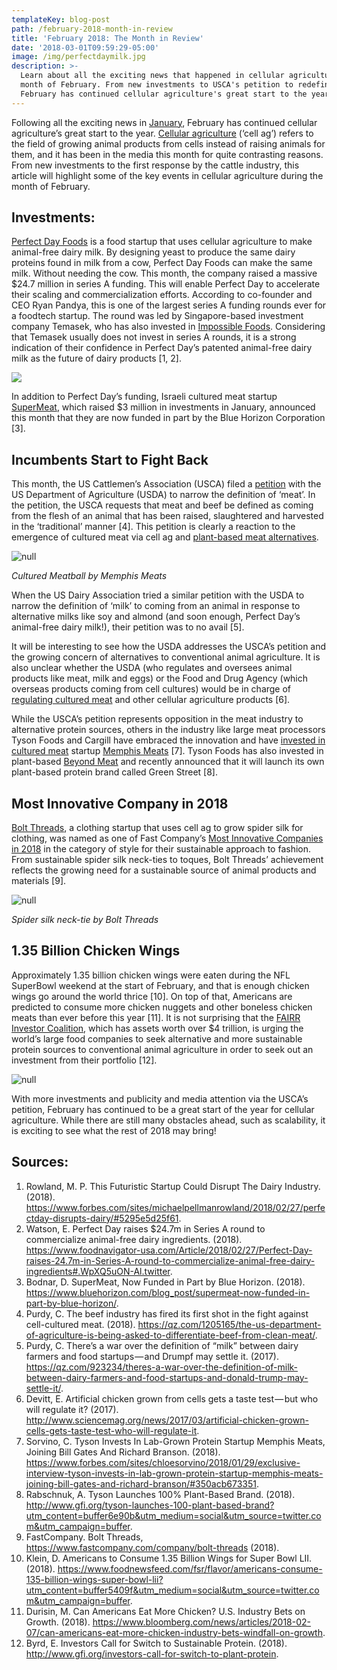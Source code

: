 ```yaml
---
templateKey: blog-post
path: /february-2018-month-in-review
title: 'February 2018: The Month in Review'
date: '2018-03-01T09:59:29-05:00'
image: /img/perfectdaymilk.jpg
description: >-
  Learn about all the exciting news that happened in cellular agriculture in the
  month of February. From new investments to USCA's petition to redefine meat,
  February has continued cellular agriculture's great start to the year.
---
```

Following all the exciting news in [January](//www.cell.ag/january-2018-month-in-review), February has continued cellular agriculture’s great start to the year. [Cellular agriculture](//www.cell.ag/cellular-agriculture-future-of-food) (‘cell ag’) refers to the field of growing animal products from cells instead of raising animals for them, and it has been in the media this month for quite contrasting reasons. From new investments to the first response by the cattle industry, this article will highlight some of the key events in cellular agriculture during the month of February.

## Investments:

[Perfect Day Foods](//www.perfectdayfoods.com) is a food startup that uses cellular agriculture to make animal-free dairy milk. By designing yeast to produce the same dairy proteins found in milk from a cow, Perfect Day Foods can make the same milk. Without needing the cow. This month, the company raised a massive $24.7 million in series A funding. This will enable Perfect Day to accelerate their scaling and commercialization efforts. According to co-founder and CEO Ryan Pandya, this is one of the largest series A funding rounds ever for a foodtech startup. The round was led by Singapore-based investment company Temasek, who has also invested in [Impossible Foods](//www.impossiblefoods.com). Considering that Temasek usually does not invest in series A rounds, it is a strong indication of their confidence in Perfect Day’s patented animal-free dairy milk as the future of dairy products \[1, 2].

![](/img/perfectdaymilk.jpg)

In addition to Perfect Day’s funding, Israeli cultured meat startup [SuperMeat](//www.supermeat.com), which raised $3 million in investments in January, announced this month that they are now funded in part by the Blue Horizon Corporation \[3].

## Incumbents Start to Fight Back

This month, the US Cattlemen’s Association (USCA) filed a [petition](//www.uscattlemen.org/Templates/pdfs_USCA/2018-PDFs/2-9-18USCA-AMS-Petition-re-definition-of-beef-and-meat.pdf) with the US Department of Agriculture (USDA) to narrow the definition of ‘meat’. In the petition, the USCA requests that meat and beef be defined as coming from the flesh of an animal that has been raised, slaughtered and harvested in the ‘traditional’ manner \[4]. This petition is clearly a reaction to the emergence of cultured meat via cell ag and [plant-based meat alternatives](//www.cell.ag/plant-based-meats).

![null](/img/memphismeat-meatball.jpg)

_Cultured Meatball by Memphis Meats_

When the US Dairy Association tried a similar petition with the USDA to narrow the definition of ‘milk’ to coming from an animal in response to alternative milks like soy and almond (and soon enough, Perfect Day’s animal-free dairy milk!), their petition was to no avail \[5].

It will be interesting to see how the USDA addresses the USCA’s petition and the growing concern of alternatives to conventional animal agriculture. It is also unclear whether the USDA (who regulates and oversees animal products like meat, milk and eggs) or the Food and Drug Agency (which overseas products coming from cell cultures) would be in charge of [regulating cultured meat](//www.cell.ag/cell-ag-obstacles-ahead) and other cellular agriculture products \[6].

While the USCA’s petition represents opposition in the meat industry to alternative protein sources, others in the industry like large meat processors Tyson Foods and Cargill have embraced the innovation and have [invested in cultured meat](//www.forbes.com/sites/chloesorvino/2018/01/29/exclusive-interview-tyson-invests-in-lab-grown-protein-startup-memphis-meats-joining-bill-gates-and-richard-branson/2/#1f2a89c37c00) startup [Memphis Meats](//www.memphismeats.com) \[7]. Tyson Foods has also invested in plant-based [Beyond Meat](//www.beyondmeat.com) and recently announced that it will launch its own plant-based protein brand called Green Street \[8].

## Most Innovative Company in 2018

[Bolt Threads](//www.boltthreads.com), a clothing startup that uses cell ag to grow spider silk for clothing, was named as one of Fast Company’s [Most Innovative Companies in 2018](//www.fastcompany.com/company/bolt-threads) in the category of style for their sustainable approach to fashion. From sustainable spider silk neck-ties to toques, Bolt Threads’ achievement reflects the growing need for a sustainable source of animal products and materials \[9].

![null](/img/boltthreadssilktie.jpg)

_Spider silk neck-tie by Bolt Threads_

## 1.35 Billion Chicken Wings

Approximately 1.35 billion chicken wings were eaten during the NFL SuperBowl weekend at the start of February, and that is enough chicken wings go around the world thrice \[10]. On top of that, Americans are predicted to consume more chicken nuggets and other boneless chicken meats than ever before this year \[11]. It is not surprising that the [FAIRR Investor Coalition](//www.fairr.org/the-fairr-network/), which has assets worth over $4 trillion, is urging the world’s large food companies to seek alternative and more sustainable protein sources to conventional animal agriculture in order to seek out an investment from their portfolio \[12].

![null](/img/chicken-wings.jpeg)

With more investments and publicity and media attention via the USCA’s petition, February has continued to be a great start of the year for cellular agriculture. While there are still many obstacles ahead, such as scalability, it is exciting to see what the rest of 2018 may bring!

## Sources:

1. Rowland, M. P. This Futuristic Startup Could Disrupt The Dairy Industry. (2018). <https://www.forbes.com/sites/michaelpellmanrowland/2018/02/27/perfectday-disrupts-dairy/#5295e5d25f61>.
2. Watson, E. Perfect Day raises $24.7m in Series A round to commercialize animal-free dairy ingredients. (2018). <https://www.foodnavigator-usa.com/Article/2018/02/27/Perfect-Day-raises-24.7m-in-Series-A-round-to-commercialize-animal-free-dairy-ingredients#.WpXQ5uON-Al.twitter>.
3. Bodnar, D. SuperMeat, Now Funded in Part by Blue Horizon. (2018). <https://www.bluehorizon.com/blog_post/supermeat-now-funded-in-part-by-blue-horizon/>.
4. Purdy, C. The beef industry has fired its first shot in the fight against cell-cultured meat. (2018). <https://qz.com/1205165/the-us-department-of-agriculture-is-being-asked-to-differentiate-beef-from-clean-meat/>.
5. Purdy, C. There’s a war over the definition of “milk” between dairy farmers and food startups — and Drumpf may settle it. (2017). <https://qz.com/923234/theres-a-war-over-the-definition-of-milk-between-dairy-farmers-and-food-startups-and-donald-trump-may-settle-it/>.
6. Devitt, E. Artificial chicken grown from cells gets a taste test — but who will regulate it? (2017). <http://www.sciencemag.org/news/2017/03/artificial-chicken-grown-cells-gets-taste-test-who-will-regulate-it>.
7. Sorvino, C. Tyson Invests In Lab-Grown Protein Startup Memphis Meats, Joining Bill Gates And Richard Branson. (2018). <https://www.forbes.com/sites/chloesorvino/2018/01/29/exclusive-interview-tyson-invests-in-lab-grown-protein-startup-memphis-meats-joining-bill-gates-and-richard-branson/#350acb673351>.
8. Rabschnuk, A. Tyson Launches 100% Plant-Based Brand. (2018). <http://www.gfi.org/tyson-launches-100-plant-based-brand?utm_content=buffer6e90b&utm_medium=social&utm_source=twitter.com&utm_campaign=buffer>.
9. FastCompany. Bolt Threads, <https://www.fastcompany.com/company/bolt-threads> (2018).
10. Klein, D. Americans to Consume 1.35 Billion Wings for Super Bowl LII. (2018). <https://www.foodnewsfeed.com/fsr/flavor/americans-consume-135-billion-wings-super-bowl-lii?utm_content=buffer5409f&utm_medium=social&utm_source=twitter.com&utm_campaign=buffer>.
11. Durisin, M. Can Americans Eat More Chicken? U.S. Industry Bets on Growth. (2018). <https://www.bloomberg.com/news/articles/2018-02-07/can-americans-eat-more-chicken-industry-bets-windfall-on-growth>.
12. Byrd, E. Investors Call for Switch to Sustainable Protein. (2018). <http://www.gfi.org/investors-call-for-switch-to-plant-protein>.
